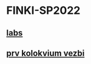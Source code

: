 # FINKI-SP2022
## [labs](https://github.com/SlaVcE05/FINKI-SP2022/tree/main/labs#labs-zadaci)
## [prv kolokvium vezbi](https://github.com/SlaVcE05/FINKI-SP2022/tree/main/prv%20kolokvium%20vezbi)
